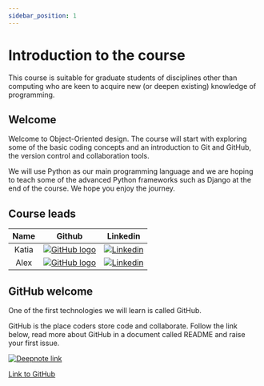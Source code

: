 ```yaml
---
sidebar_position: 1
---
```


# Introduction to the course

This course is suitable for graduate students of disciplines other than computing who are keen to acquire new (or deepen existing) knowledge of programming.

## Welcome

Welcome to Object-Oriented design. The course will start with exploring some of the basic coding concepts and an introduction to Git and GitHub, the version control and collaboration tools.

We will use Python as our main programming language and we are hoping to teach some of the  advanced Python frameworks such as Django at the end of the course. We hope you enjoy the journey.

## Course leads

| Name |                                                       Github                                                                                                      |                                   Linkedin                                    |
| :------: | :----------------------------------------------------------------------------------------------: | :--------------------------------------------------------------------------: |
|   Katia |   [![GitHub logo](https://cdn4.iconfinder.com/data/icons/iconsimple-logotypes/512/github-16.png)](https://github.com/missKatiaPunter)   |   [![Linkedin](https://www.linkedin.com/favicon.ico)](https://www.linkedin.com/in/katia-punter-6313ba177/)  |                                                                              |
| Alex | [![GitHub logo](https://cdn4.iconfinder.com/data/icons/iconsimple-logotypes/512/github-16.png)](https://github.com/alexcasper)  | [![Linkedin](https://www.linkedin.com/favicon.ico)](https://www.linkedin.com/in/alexcaspercline/)  |

## GitHub welcome

One of the first technologies we will learn is called GitHub.

GitHub is the place coders store code and collaborate. Follow the link below, read more about GitHub in a document called README and raise your first issue.

[<img
    src="/img/icons/github-logo.svg"
    alt="Deepnote link"
/>](https://github.com/EDGENortheastern/welcome-feb-22/blob/main/README.md)

[Link to GitHub](https://github.com/EDGENortheastern/welcome-feb-22/blob/main/README.md)